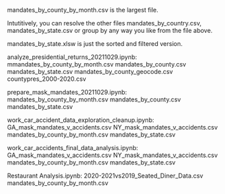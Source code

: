 mandates_by_county_by_month.csv is the largest file. 

Intutitively, you can resolve the other files mandates_by_country.csv, mandates_by_state.csv or group by any way
you like from the file above.

mandates_by_state.xlsw is just the sorted and filtered version.


analyze_presidential_returns_20211029.ipynb:
mmandates_by_county_by_month.csv
mandates_by_county.csv
mandates_by_state.csv
mandates_by_county_geocode.csv
countypres_2000-2020.csv

prepare_mask_mandates_20211029.ipynb:
mandates_by_county_by_month.csv
mandates_by_county.csv
mandates_by_state.csv

work_car_accident_data_exploration_cleanup.ipynb:
GA_mask_mandates_v_accidents.csv
NY_mask_mandates_v_accidents.csv
mandates_by_county_by_month.csv
mandates_by_state.csv

work_car_accidents_final_data_analysis.ipynb:
GA_mask_mandates_v_accidents.csv
NY_mask_mandates_v_accidents.csv
mandates_by_county_by_month.csv
mandates_by_state.csv

Restaurant Analysis.ipynb:
2020-2021vs2019_Seated_Diner_Data.csv
mandates_by_county_by_month.csv